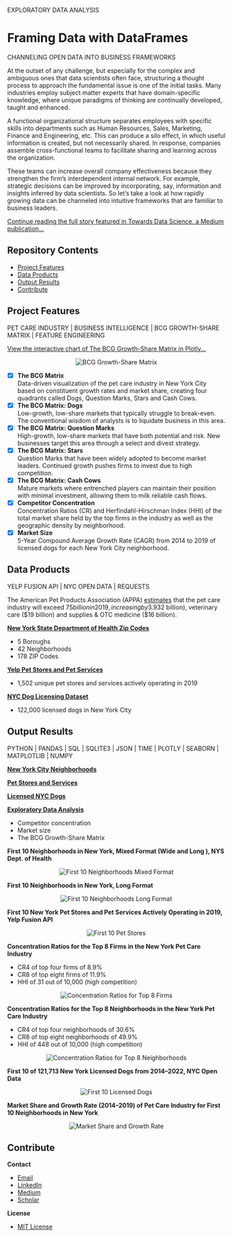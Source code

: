 EXPLORATORY DATA ANALYSIS
# Framing Data with DataFrames
CHANNELING OPEN DATA INTO BUSINESS FRAMEWORKS

At the outset of any challenge, but especially for the complex and ambiguous ones that data scientists often face, structuring a thought process to approach the fundamental issue is one of the initial tasks. Many industries employ subject matter experts that have domain-specific knowledge, where unique paradigms of thinking are continually developed, taught and enhanced.

A functional organizational structure separates employees with specific skills into departments such as Human Resources, Sales, Marketing, Finance and Engineering, etc. This can produce a silo effect, in which useful information is created, but not necessarily shared. In response, companies assemble cross-functional teams to facilitate sharing and learning across the organization.

These teams can increase overall company effectiveness because they strengthen the firm’s interdependent internal network. For example, strategic decisions can be improved by incorporating, say, information and insights inferred by data scientists. So let’s take a look at how rapidly growing data can be channeled into intuitive frameworks that are familiar to business leaders.

[Continue reading the full story featured in Towards Data Science, a Medium publication...](https://towardsdatascience.com/framing-data-with-dataframes-d9b7ce012be5?source=friends_link&sk=0866bef9af6443371ada8b3ed6753e67)

## Repository Contents

* [Project Features](#project-features)
* [Data Products](#data-products)
* [Output Results](#output-results)
* [Contribute](#contribute)

## Project Features
PET CARE INDUSTRY | BUSINESS INTELLIGENCE | BCG GROWTH-SHARE MATRIX | FEATURE ENGINEERING

[View the interactive chart of The BCG Growth-Share Matrix in Plotly...](https://plot.ly/~adam.c.dick/2/growth-share-matrix-of-licensed-dogs-in-new-york-by-neighborhood/)

<p align="center">
  <img src="/img/01_Growth_Share_Matrix_of_Licensed_Dogs.jpeg" title="BCG Growth-Share Matrix">
</p>

- [x] **The BCG Matrix**<br>
Data-driven visualization of the pet care industry in New York City based on constituent growth rates and market share, creating four quadrants called Dogs, Question Marks, Stars and Cash Cows.
- [x] **The BCG Matrix: Dogs**<br>
Low-growth, low-share markets that typically struggle to break-even. The conventional wisdom of analysts is to liquidate business in this area.
- [x] **The BCG Matrix: Question Marks**<br>
High-growth, low-share markets that have both potential and risk. New businesses target this area through a select and divest strategy.
- [x] **The BCG Matrix: Stars**<br>
Question Marks that have been widely adopted to become market leaders. Continued growth pushes firms to invest due to high competition.
- [x] **The BCG Matrix: Cash Cows**<br>
Mature markets where entrenched players can maintain their position with minimal investment, allowing them to milk reliable cash flows.
- [x] **Competitor Concentration**<br>
Concentration Ratios (CR) and Herfindahl-Hirschman Index (HHI) of the total market share held by the top firms in the industry as well as the geographic density by neighborhood.
- [x] **Market Size**<br>
5-Year Compound Average Growth Rate (CAGR) from 2014 to 2019 of licensed dogs for each New York City neighborhood.

## Data Products
YELP FUSION API | NYC OPEN DATA | REQUESTS

The American Pet Products Association (APPA) [estimates](https://www.americanpetproducts.org/press_releasedetail.asp?id=191) that the pet care industry will exceed $75 billion in 2019, increasing by 3.9% over the previous year. Consumer spending categories are led by pet food ($32 billion), veterinary care ($19 billion) and supplies & OTC medicine ($16 billion).

**[New York State Department of Health Zip Codes](https://www.health.ny.gov/statistics/cancer/registry/appendix/neighborhoods.htm)**
* 5 Boroughs
* 42 Neighborhoods
* 178 ZIP Codes

**[Yelp Pet Stores and Pet Services](https://www.yelp.com/fusion)**
* 1,502 unique pet stores and services actively operating in 2019

**[NYC Dog Licensing Dataset](https://data.cityofnewyork.us/Health/NYC-Dog-Licensing-Dataset/nu7n-tubp)**
* 122,000 licensed dogs in New York City

## Output Results
PYTHON | PANDAS | SQL | SQLITE3 | JSON | TIME | PLOTLY | SEABORN | MATPLOTLIB | NUMPY

**[New York City Neighborhoods](https://github.com/acdick/framing_data_with_dataframes/blob/master/src/01_Neighborhoods.ipynb)**

**[Pet Stores and Services](https://github.com/acdick/framing_data_with_dataframes/blob/master/src/02_Pet_Stores_and_Services.ipynb)**

**[Licensed NYC Dogs](https://github.com/acdick/framing_data_with_dataframes/blob/master/src/03_Dogs.ipynb)**

**[Exploratory Data Analysis](https://github.com/acdick/framing_data_with_dataframes/blob/master/src/04_Exploratory_Data_Analysis.ipynb)**
* Competitor concentration
* Market size
* The BCG Growth-Share Matrix

**First 10 Neighborhoods in New York, Mixed Format (Wide and Long ), NYS Dept. of Health**<br>

<p align="center">
  <img src="/img/02_First_10_Neighborhoods_Mixed_Format.png" title="First 10 Neighborhoods Mixed Format">
</p>

**First 10 Neighborhoods in New York, Long Format**<br>

<p align="center">
  <img src="/img/03_First_10_Neighborhoods_Long_Format.png" title="First 10 Neighborhoods Long Format">
</p>

**First 10 New York Pet Stores and Pet Services Actively Operating in 2019, Yelp Fusion API**<br>

<p align="center">
  <img src="/img/04_First_10_Pet_Stores.png" title="First 10 Pet Stores">
</p>

**Concentration Ratios for the Top 8 Firms in the New York Pet Care Industry**
* CR4 of top four firms of 8.9%
* CR8 of top eight firms of 11.9%
* HHI of 31 out of 10,000 (high competition)

<p align="center">
  <img src="/img/05_Concentration_Ratios_for_Top_8_Firms.png" title="Concentration Ratios for Top 8 Firms">
</p>

**Concentration Ratios for the Top 8 Neighborhoods in the New York Pet Care Industry**
* CR4 of top four neighborhoods of 30.6%
* CR8 of top eight neighborhoods of 49.9%
* HHI of 448 out of 10,000 (high competition)

<p align="center">
  <img src="/img/06_Concentration_Ratios_for_Top_8_Neighborhoods.png" title="Concentration Ratios for Top 8 Neighborhoods">
</p>

**First 10 of 121,713 New York Licensed Dogs from 2014–2022, NYC Open Data**<br>
<p align="center">
  <img src="/img/07_First_10_Licensed_Dogs.png" title="First 10 Licensed Dogs">
</p>

**Market Share and Growth Rate (2014–2019) of Pet Care Industry for First 10 Neighborhoods in New York**<br>

<p align="center">
  <img src="/img/08_Market_Share_and_Growth_Rate.png" title="Market Share and Growth Rate">
</p>

## Contribute

**Contact**
* [Email](mailto:adam.c.dick@gmail.com)
* [LinkedIn](https://www.linkedin.com/in/adamcdick/)
* [Medium](https://medium.com/@adam.c.dick)
* [Scholar](https://scholar.google.com/citations?user=eMO88ogAAAAJ&hl=en)

**License**
* [MIT License](https://github.com/acdick/framing_data_with_dataframes/blob/master/LICENSE)
